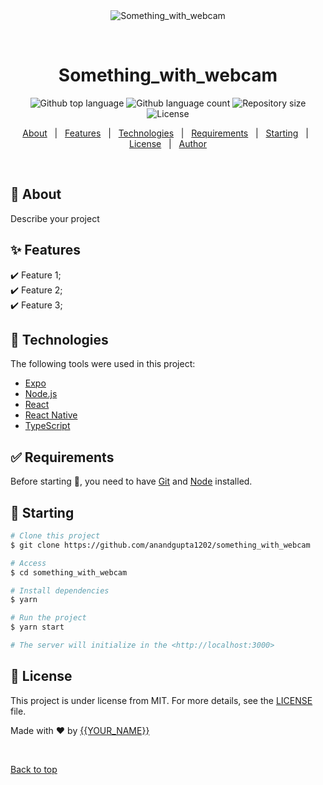 <div align="center" id="top"> 
  <img src="./.github/app.gif" alt="Something_with_webcam" />

  &#xa0;

  <!-- <a href="https://something_with_webcam.netlify.app">Demo</a> -->
</div>

<h1 align="center">Something_with_webcam</h1>

<p align="center">
  <img alt="Github top language" src="https://img.shields.io/github/languages/top/anandgupta1202/something_with_webcam?color=56BEB8">

  <img alt="Github language count" src="https://img.shields.io/github/languages/count/anandgupta1202/something_with_webcam?color=56BEB8">

  <img alt="Repository size" src="https://img.shields.io/github/repo-size/anandgupta1202/something_with_webcam?color=56BEB8">

  <img alt="License" src="https://img.shields.io/github/license/anandgupta1202/something_with_webcam?color=56BEB8">

  <!-- <img alt="Github issues" src="https://img.shields.io/github/issues/anandgupta1202/something_with_webcam?color=56BEB8" /> -->

  <!-- <img alt="Github forks" src="https://img.shields.io/github/forks/anandgupta1202/something_with_webcam?color=56BEB8" /> -->

  <!-- <img alt="Github stars" src="https://img.shields.io/github/stars/anandgupta1202/something_with_webcam?color=56BEB8" /> -->
</p>

<!-- Status -->

<!-- <h4 align="center"> 
	🚧  Something_with_webcam 🚀 Under construction...  🚧
</h4> 

<hr> -->

<p align="center">
  <a href="#dart-about">About</a> &#xa0; | &#xa0; 
  <a href="#sparkles-features">Features</a> &#xa0; | &#xa0;
  <a href="#rocket-technologies">Technologies</a> &#xa0; | &#xa0;
  <a href="#white_check_mark-requirements">Requirements</a> &#xa0; | &#xa0;
  <a href="#checkered_flag-starting">Starting</a> &#xa0; | &#xa0;
  <a href="#memo-license">License</a> &#xa0; | &#xa0;
  <a href="https://github.com/anandgupta1202" target="_blank">Author</a>
</p>

<br>

## :dart: About ##

Describe your project

## :sparkles: Features ##

:heavy_check_mark: Feature 1;\
:heavy_check_mark: Feature 2;\
:heavy_check_mark: Feature 3;

## :rocket: Technologies ##

The following tools were used in this project:

- [Expo](https://expo.io/)
- [Node.js](https://nodejs.org/en/)
- [React](https://pt-br.reactjs.org/)
- [React Native](https://reactnative.dev/)
- [TypeScript](https://www.typescriptlang.org/)

## :white_check_mark: Requirements ##

Before starting :checkered_flag:, you need to have [Git](https://git-scm.com) and [Node](https://nodejs.org/en/) installed.

## :checkered_flag: Starting ##

```bash
# Clone this project
$ git clone https://github.com/anandgupta1202/something_with_webcam

# Access
$ cd something_with_webcam

# Install dependencies
$ yarn

# Run the project
$ yarn start

# The server will initialize in the <http://localhost:3000>
```

## :memo: License ##

This project is under license from MIT. For more details, see the [LICENSE](LICENSE.md) file.


Made with :heart: by <a href="https://github.com/anandgupta1202" target="_blank">{{YOUR_NAME}}</a>

&#xa0;

<a href="#top">Back to top</a>
